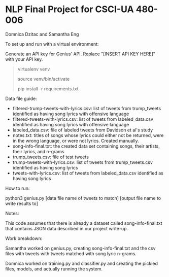 # NLP Final Project for CSCI-UA 480-006

Domnica Dzitac and Samantha Eng

To set up and run with a virtual environment:

Generate an API key for Genius' API. Replace "[INSERT API KEY HERE]" with your API key.

> virtualenv venv
>
> source venv/bin/activate
>
> pip install -r requirements.txt

Data file guide:

- filtered-trump-tweets-with-lyrics.csv: list of tweets from trump_tweets identified as having song lyrics with offensive language
- filtered-tweets-with-lyrics.csv: list of tweets from labeled_data.csv identified as having song lyrics with offensive language
- labeled_data.csv: file of labeled tweets from Davidson et al's study
- notes.txt: titles of songs whose lyrics could either not be returned, were in the wrong language, or were not lyrics. Created manually.
- song-info-final.txt: the created data set containing songs, their artists, their lyrics, and n-grams
- trump_tweets.csv: file of test tweets
- trump-tweets-with-lyrics.csv: list of tweets from trump_tweets.csv identified as having song lyrics
- tweets-with-lyrics.csv: list of tweets from labeled_data.csv identified as having song lyrics

How to run:

python3 genius.py [data file name of tweets to match] [output file name to write results to]

Notes:

This code assumes that there is already a dataset called song-info-final.txt that contains JSON data described in our project write-up.

Work breakdown:

Samantha worked on genius.py, creating song-info-final.txt and the csv files with tweets with tweets matched with song lyric n-grams.

Domnica worked on training.py and classifier.py and creating the pickled files, models, and actually running the system.
